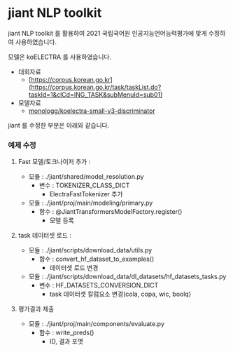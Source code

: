 # jiant NLP toolkit

jiant NLP toolkit 를 활용하여
2021 국립국어원 인공지능언어능력평가에 맞게 수정하여 사용하였습니다.

모델은 koELECTRA 를 사용하였습니다.

- 대회자료
    - [https://corpus.korean.go.kr](https://corpus.korean.go.kr/task/taskList.do?taskId=1&clCd=ING_TASK&subMenuId=sub01)
- 모델자료
    - [monologg/koelectra-small-v3-discriminator](https://github.com/monologg/KoELECTRA)

jiant 를 수정한 부분은 아래와 같습니다.

### 예제 수정
1. Fast 모델/토크나이저 추가 : 
    - 모듈 : ./jiant/shared/model_resolution.py
        - 변수 : TOKENIZER_CLASS_DICT
            - ElectraFastTokenizer 추가
    - 모듈 : ./jiant/proj/main/modeling/primary.py
        - 함수 : @JiantTransformersModelFactory.register()
            - 모델 등록

2. task 데이터셋 로드 : 
    - 모듈 : ./jiant/scripts/download_data/utils.py
        - 함수 : convert_hf_dataset_to_examples()
            - 데이터셋 로드 변경
    - 모듈 : ./jiant/scripts/download_data/dl_datasets/hf_datasets_tasks.py
        - 변수 : HF_DATASETS_CONVERSION_DICT
            - task 데이터셋 칼럼요소 변경(cola, copa, wic, boolq)

3. 평가결과 제출
    - 모듈 : ./jiant/proj/main/components/evaluate.py
        - 함수 : write_preds()
            - ID, 결과 포멧
